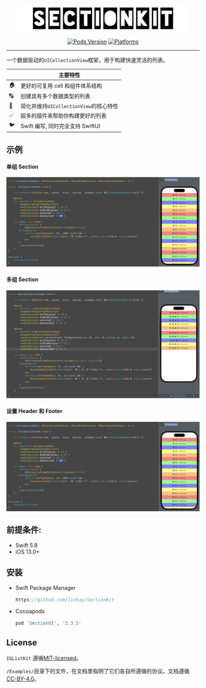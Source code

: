 <p align="center">
  <img src="https://raw.githubusercontent.com/linhay/SectionKit/dev/Documentation/Images/icon.svg" width=450 />
</p>

<p align="center">
  <a href="https://cocoapods.org/pods/SectionUI"><img src="https://img.shields.io/cocoapods/v/SectionUI.svg?style=flat" alt="Pods Version"></a>
  <a href="https://instagram.github.io/SectionUI/"><img src="https://img.shields.io/cocoapods/p/SectionUI.svg?style=flat" alt="Platforms"></a>
</p>

----------------

一个数据驱动的`UICollectionView`框架，用于构建快速灵活的列表。

|         | 主要特性  |
----------|-----------------
&#127968; | 更好的可复用 cell 和组件体系结构
&#128288; | 创建具有多个数据类型的列表
&#128241; | 简化并维持`UICollectionView`的核心特性
&#9989;   | 超多的插件来帮助你构建更好的列表
&#128038; | Swift 编写, 同时完全支持 SwiftUI

## 示例
#### 单组 Section
![01-Introduction](https://github.com/linhay/RepoImages/blob/main/SectionUI/01-Introduction.png?raw=true)
#### 多组 Section
![02-MultipleSection](https://github.com/linhay/RepoImages/blob/main/SectionUI/02-MultipleSection.png?raw=true)
#### 设置 Header 和 Footer
![03-FooterAndHeader](https://github.com/linhay/RepoImages/blob/main/SectionUI/01-Introduction.png?raw=true)

## 前提条件:

 - Swift 5.8
 - iOS 13.0+

## 安装

-  Swift Package Manager

    ``` swift
    https://github.com/linhay/SectionKit
    ```

- Cocoapods

    ``` ruby
    pod 'SectionUI', '2.3.5'
    ```

## License

`IGListKit` 遵循[MIT-licensed](./LICENSE)。

`/Examples/`目录下的文件，在文档里指明了它们各自所遵循的协议。文档遵循[CC-BY-4.0](https://creativecommons.org/licenses/by/4.0/)。